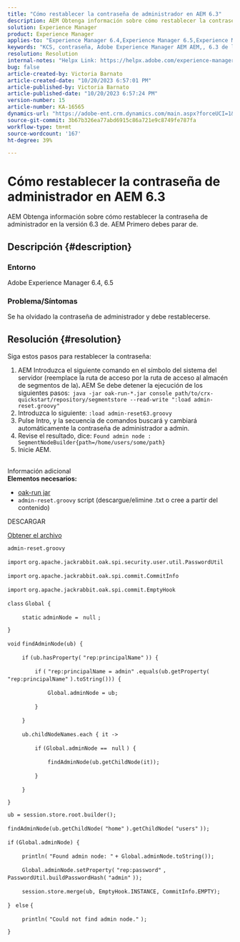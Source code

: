 ```yaml
---
title: "Cómo restablecer la contraseña de administrador en AEM 6.3"
description: AEM Obtenga información sobre cómo restablecer la contraseña de administrador en la versión 6.3 de.
solution: Experience Manager
product: Experience Manager
applies-to: "Experience Manager 6.4,Experience Manager 6.5,Experience Manager"
keywords: "KCS, contraseña, Adobe Experience Manager AEM AEM,, 6.3 de la, administrador"
resolution: Resolution
internal-notes: "Helpx Link: https://helpx.adobe.com/experience-manager/kb/How-to-reset-the-admin-password-in-AEM-6-3.html"
bug: false
article-created-by: Victoria Barnato
article-created-date: "10/20/2023 6:57:01 PM"
article-published-by: Victoria Barnato
article-published-date: "10/20/2023 6:57:24 PM"
version-number: 15
article-number: KA-16565
dynamics-url: "https://adobe-ent.crm.dynamics.com/main.aspx?forceUCI=1&pagetype=entityrecord&etn=knowledgearticle&id=0f900d73-7a6f-ee11-8df0-6045bd0061cb"
source-git-commit: 3b67b326ea77abd6915c86a721e9c8749fe787fa
workflow-type: tm+mt
source-wordcount: '167'
ht-degree: 39%

---
```


# Cómo restablecer la contraseña de administrador en AEM 6.3


AEM Obtenga información sobre cómo restablecer la contraseña de administrador en la versión 6.3 de. AEM Primero debes parar de.

## Descripción {#description}


### <b>Entorno</b>

Adobe Experience Manager 6.4, 6.5



### <b>Problema/Síntomas</b>

Se ha olvidado la contraseña de administrador y debe restablecerse.


## Resolución {#resolution}


Siga estos pasos para restablecer la contraseña:

1. AEM Introduzca el siguiente comando en el símbolo del sistema del servidor (reemplace la ruta de acceso por la ruta de acceso al almacén de segmentos de la)<b>. </b>AEM Se debe detener la ejecución de los siguientes pasos:` java -jar oak-run-*.jar console path/to/crx-quickstart/repository/segmentstore --read-write ":load admin-reset.groovy"`
2. Introduzca lo siguiente: `:load admin-reset63.groovy`
3. Pulse Intro, y la secuencia de comandos buscará y cambiará automáticamente la contraseña de administrador a admin.
4. Revise el resultado, dice: `Found admin node : SegmentNodeBuilder{path=/home/users/some/path}`
5. Inicie AEM.

<br>Información adicional<br>
<b>Elementos necesarios:</b>

- [oak-run jar](https://repo1.maven.org/maven2/org/apache/jackrabbit/oak-run/)
- `admin-reset.groovy` script (descargue/elimine .txt o cree a partir del contenido)


DESCARGAR

[Obtener el archivo](https://helpx.adobe.com/content/dam/help/en/experience-manager/kb/How-to-reset-the-admin-password-in-AEM-6-3/_jcr_content/main-pars/download_section/download-1/admin-reset_groovy.txt "admin-reset.groovy.txt")

`admin-reset.groovy`



`import` `org.apache.jackrabbit.oak.spi.security.user.util.PasswordUtil`

`import` `org.apache.jackrabbit.oak.spi.commit.CommitInfo`

`import` `org.apache.jackrabbit.oak.spi.commit.EmptyHook`



`class` `Global {`

`    ` `static` `adminNode = ` `null` `;`

`}`



`void` `findAdminNode(ub) {`

`    ` `if` `(ub.hasProperty(` `"rep:principalName"` `)) {`

`        ` `if` `(` `"rep:principalName = admin"` `.equals(ub.getProperty(` `"rep:principalName"` `).toString())) {`

`            ` `Global.adminNode = ub;`

`        ` `}`

`    ` `}`

`    ` `ub.childNodeNames.each { it ->`

`        ` `if` `(Global.adminNode == ` `null` `) {`

`            ` `findAdminNode(ub.getChildNode(it));`

`        ` `}`

`    ` `}`

`}`



`ub = session.store.root.builder();`

`findAdminNode(ub.getChildNode(` `"home"` `).getChildNode(` `"users"` `));`



`if` `(Global.adminNode) {`

`    ` `println(` `"Found admin node: "` `+ Global.adminNode.toString());`

`    ` `Global.adminNode.setProperty(` `"rep:password"` `, PasswordUtil.buildPasswordHash(` `"admin"` `));`

`    ` `session.store.merge(ub, EmptyHook.INSTANCE, CommitInfo.EMPTY);`

`} ` `else` `{`

`    ` `println(` `"Could not find admin node."` `);`

`}`
